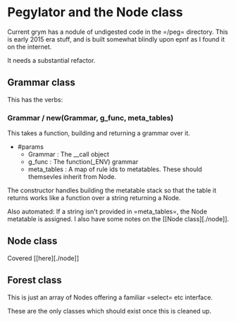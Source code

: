 # Pegylator and the Node class


  Current grym has a nodule of undigested code in the =/peg= directory.
This is early 2015 era stuff, and is built somewhat blindly upon epnf as I
found it on the internet.


It needs a substantial refactor. 

## Grammar class

This has the verbs:

### Grammar / new(Grammar, g_func, meta_tables)

This takes a function, building and returning a grammar over it.


  - #params
    - Grammar :  The __call object
    - g_func  :  The function(_ENV) grammar
    - meta_tables :  A map of rule ids to metatables.  These should themsevles
             inherit from Node.


The constructor handles building the metatable stack so that the table it returns
works like a function over a string returning a Node. 


Also automated: If a string isn't provided in =meta_tables=, the Node metatable
is assigned. I also have some notes on the [[Node class][./node]].


## Node class

  Covered [[here][./node]]


## Forest class

  This is just an array of Nodes offering a familiar =select= etc interface.


These are the only classes which should exist once this is cleaned up. 
